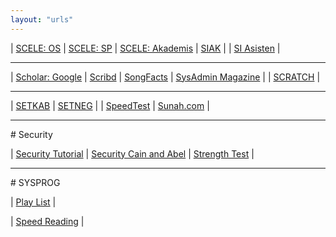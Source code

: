 ```yaml
---
layout: "urls"
---
```


| [SCELE: OS](https://scele.cs.ui.ac.id/course/view.php?id=3020) | [SCELE: SP](https://scele.cs.ui.ac.id/course/view.php?id=2975) | [SCELE: Akademis](https://scele.cs.ui.ac.id/mod/forum/view.php?id=1) | [SIAK](https://academic.ui.ac.id/) |
| [SI Asisten](https://siasisten.cs.ui.ac.id/) |

<hr>

| [Scholar: Google](https://scholar.google.com/) | [Scribd](https://www.scribd.com/) | [SongFacts](https://www.songfacts.com/) | [SysAdmin Magazine](https://www.netwrix.com/sysadmin_magazine.html) |
| [SCRATCH](https://scratch.mit.edu/) |

<hr>

| [SETKAB](https://jdih.setkab.go.id/) | [SETNEG](https://jdih.setneg.go.id/) |
| [SpeedTest](https://www.comparitech.com/internet-providers/speed-test/) | [Sunah.com](https://sunnah.com/) |


<hr>
# Security

| [Security Tutorial](https://riseup.net/en/security) | [Security Cain and Abel](https://www.youtube.com/watch?v=EGlq6J1E7no) | [Strength Test](http://rumkin.com/tools/password/passchk.php) |

<hr>
# SYSPROG

| [Play List](https://www.youtube.com/playlist?list=PLBSbnqa_elVtZHIifu6EQody-AYNTOEq0) |

| [Speed Reading](https://youtu.be/RmmQyE00vl4) |




